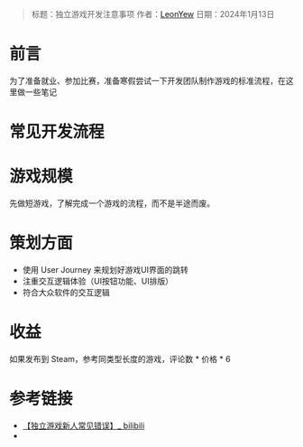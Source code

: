 > 标题：独立游戏开发注意事项
> 作者：[LeonYew](https://leonyew.fun/)
> 日期：2024年1月13日

# 前言
为了准备就业、参加比赛，准备寒假尝试一下开发团队制作游戏的标准流程，在这里做一些笔记

# 常见开发流程
# 游戏规模
先做短游戏，了解完成一个游戏的流程，而不是半途而废。

# 策划方面
- 使用 User Journey 来规划好游戏UI界面的跳转
- 注重交互逻辑体验（UI按钮功能、UI排版）
- 符合大众软件的交互逻辑

# 收益
如果发布到 Steam，参考同类型长度的游戏，评论数 * 价格 * 6

# 参考链接
- [【独立游戏新人常见错误】_ bilibili](https://www.bilibili.com/video/BV1iC4y1u7oW/)
- 